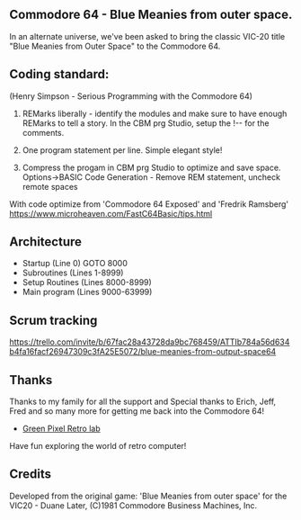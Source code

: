 ## Commodore 64 - Blue Meanies from outer space.

In an alternate universe, we've been asked to bring the 
classic VIC-20 title "Blue Meanies from Outer Space" to the Commodore 64.


## Coding standard:
(Henry Simpson - Serious Programming with the Commodore 64) 

1. REMarks liberally - identify the modules and make sure to have enough REMarks to tell a story.
In the CBM prg Studio, setup the !-- for the comments.

2. One program statement per line.  Simple elegant style!

3. Compress the progam in CBM prg Studio to optimize and save space.
Options->BASIC Code Generation - Remove REM statement, uncheck remote spaces

With code optimize from 'Commodore 64 Exposed' and 'Fredrik Ramsberg'
https://www.microheaven.com/FastC64Basic/tips.html


## Architecture 

* Startup (Line 0) GOTO 8000
* Subroutines (Lines 1-8999)
* Setup Routines (Lines 8000-8999)
* Main program (Lines 9000-63999)


## Scrum tracking
https://trello.com/invite/b/67fac28a43728da9bc768459/ATTIb784a56d634b4fa16facf26947309c3fA25E5072/blue-meanies-from-output-space64


## Thanks

Thanks to my family for all the support and Special thanks to Erich, Jeff, Fred and so many more for getting me back into the Commodore 64!


* [Green Pixel Retro lab](https://greenpixelretrolab.com)

Have fun exploring the world of retro computer!



## Credits

Developed from the original game: 
'Blue Meanies from outer space' for the VIC20 - Duane Later, (C)1981 Commodore Business Machines, Inc.


